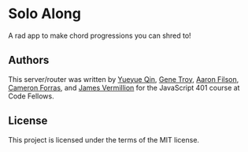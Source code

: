 # Solo Along
A rad app to make chord progressions you can shred to!

## Authors
This server/router was written by [Yueyue Qin](https://github.com/Yueyue07),
[Gene Troy](https://github.com/energene), [Aaron Filson](https://github.com/AaronFilson),
[Cameron Forras](https://github.com/cameron4us), and
[James Vermillion](https://github.com/jamesvermillion) for the
JavaScript 401 course at Code Fellows.

## License

This project is licensed under the terms of the MIT license.
